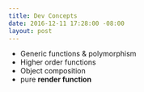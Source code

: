```yaml
---
title: Dev Concepts
date: 2016-12-11 17:28:00 -08:00
layout: post
---
```


- Generic functions & polymorphism
- Higher order functions
- Object composition
- pure **render function** 